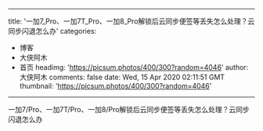 
---
title: '一加7_Pro、一加7T_Pro、一加8_Pro解锁后云同步便签等丢失怎么处理？云同步闪退怎么办'
categories: 
 - 博客
 - 大侠阿木
 - 首页
headimg: 'https://picsum.photos/400/300?random=4046'
author: 大侠阿木
comments: false
date: Wed, 15 Apr 2020 02:11:51 GMT
thumbnail: 'https://picsum.photos/400/300?random=4046'
---

<div>   
一加7/Pro、一加7T/Pro、一加8/Pro解锁后云同步便签等丢失怎么处理？云同步闪退怎么办  
</div>
            